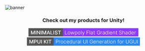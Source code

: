 ![banner](https://raw.githubusercontent.com/saadeghi/saadeghi/master/dino.gif)

<h3 align="center"> <b>Check out my products for Unity!</b> </h3>
<p align="center">
  <a href="https://scrollbie.com/minimalist/index.html"><img alt="Minimalist Badge" src="https://github.com/IsfakurRahman/IsfakurRahman/blob/master/Assets/Group 1@2x.png" height="27"/></a>   
  <a href="https://scrollbie.com/mpuikit/index.html"><img alt="MPUIKit Badge" src="https://github.com/IsfakurRahman/IsfakurRahman/blob/master/Assets/Group 2@2x.png" height="27"/></a>
</p>
